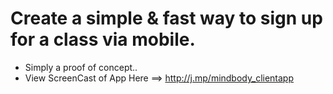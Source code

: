 Create a simple & fast way to sign up for a class via mobile.
======

* Simply a proof of concept..
* View ScreenCast of App Here ==> http://j.mp/mindbody_clientapp
